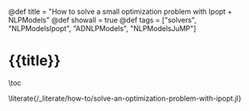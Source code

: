 @def title = "How to solve a small optimization problem with Ipopt + NLPModels"
@def showall = true
@def tags = ["solvers", "NLPModelsIpopt", "ADNLPModels", "NLPModelsJuMP"]

# {{title}}

\toc

\literate{/_literate/how-to/solve-an-optimization-problem-with-ipopt.jl}